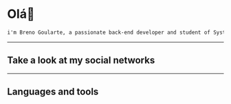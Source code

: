 # Olá👋
```markdown
i'm Breno Goularte, a passionate back-end developer and student of Systems Analysis and Development from Brasil.
```
<!--
**Breno-M-G/Breno-M-G** is a ✨ _special_ ✨ repository because its `README.md` (this file) appears on your GitHub profile.

Here are some ideas to get you started:

- 🔭 I’m currently working as Internship in systems analysis and development and in the past i worked as a Storage Manager.
- 🌱 I’m currently learning Odin Project, Java, Spring boot, Python, C++ and C#.
- 👯 I’m looking to collaborate on ...
- 🤔 I’m looking for help with ...
- 💬 Ask me about ...
- 📫 Take a look at my experiences in my [resume](https://github.com/Breno-M-G/see-my-resume)
- 😄 Pronouns: ...
- ⚡ Fun fact: ...
-->
-------
## Take a look at my social networks
-------
## Languages and tools
